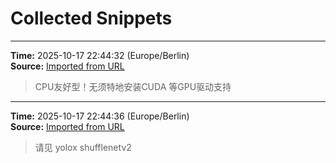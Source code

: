 # Collected Snippets


---
**Time:** 2025-10-17 22:44:32 (Europe/Berlin)  
**Source:** [Imported from URL](https://github.com/kay-cottage/Common_Automated_Scripts_Utils/blob/main/README.md)

> CPU友好型！无须特地安装CUDA 等GPU驱动支持


---
**Time:** 2025-10-17 22:44:36 (Europe/Berlin)  
**Source:** [Imported from URL](https://github.com/kay-cottage/Common_Automated_Scripts_Utils/blob/main/README.md)

> 请见 yolox shufflenetv2
